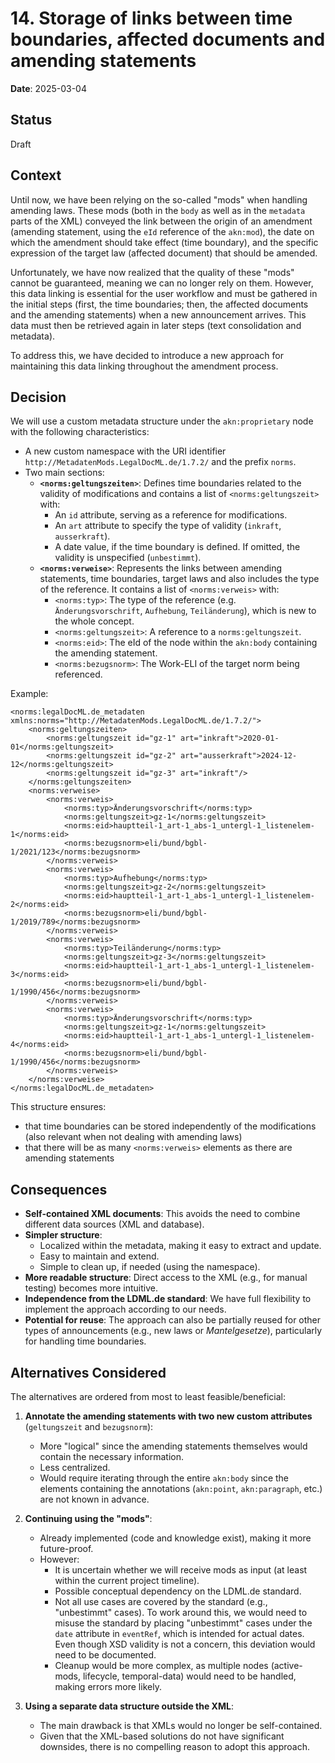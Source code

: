 # 14. Storage of links between time boundaries, affected documents and amending statements

**Date**: 2025-03-04

## Status

Draft

## Context

Until now, we have been relying on the so-called "mods" when handling amending laws. These mods (both in the `body` as well as in the `metadata` parts of the XML) conveyed the link between the origin of an amendment (amending statement, using the `eId` reference of the `akn:mod`), the date on which the amendment should take effect (time boundary), and the specific expression of the target law (affected document) that should be amended.

Unfortunately, we have now realized that the quality of these "mods" cannot be guaranteed, meaning we can no longer rely on them. However, this data linking is essential for the user workflow and must be gathered in the initial steps (first, the time boundaries; then, the affected documents and the amending statements) when a new announcement arrives. This data must then be retrieved again in later steps (text consolidation and metadata).

To address this, we have decided to introduce a new approach for maintaining this data linking throughout the amendment process.

## Decision

We will use a custom metadata structure under the `akn:proprietary` node with the following characteristics:

- A new custom namespace with the URI identifier `http://MetadatenMods.LegalDocML.de/1.7.2/` and the prefix `norms`.
- Two main sections:
  - **`<norms:geltungszeiten>`**: Defines time boundaries related to the validity of modifications and contains a list of `<norms:geltungszeit>` with:
    - An `id` attribute, serving as a reference for modifications.
    - An `art` attribute to specify the type of validity (`inkraft`, `ausserkraft`).
    - A date value, if the time boundary is defined. If omitted, the validity is unspecified (`unbestimmt`).
  - **`<norms:verweise>`**: Represents the links between amending statements, time boundaries, target laws and also includes the type of the reference. It contains a list of `<norms:verweis>` with:
    - `<norms:typ>`: The type of the reference (e.g. `Änderungsvorschrift`, `Aufhebung`, `Teiländerung`), which is new to the whole concept.
    - `<norms:geltungszeit>`: A reference to a `norms:geltungszeit`.
    - `<norms:eid>`: The eId of the node within the `akn:body` containing the amending statement.
    - `<norms:bezugsnorm>`: The Work-ELI of the target norm being referenced.

Example:
```
<norms:legalDocML.de_metadaten xmlns:norms="http://MetadatenMods.LegalDocML.de/1.7.2/">
    <norms:geltungszeiten>
        <norms:geltungszeit id="gz-1" art="inkraft">2020-01-01</norms:geltungszeit>
        <norms:geltungszeit id="gz-2" art="ausserkraft">2024-12-12</norms:geltungszeit>
        <norms:geltungszeit id="gz-3" art="inkraft"/>
    </norms:geltungszeiten>
    <norms:verweise>
        <norms:verweis>
            <norms:typ>Änderungsvorschrift</norms:typ>
            <norms:geltungszeit>gz-1</norms:geltungszeit>
            <norms:eid>hauptteil-1_art-1_abs-1_untergl-1_listenelem-1</norms:eid>
            <norms:bezugsnorm>eli/bund/bgbl-1/2021/123</norms:bezugsnorm>
        </norms:verweis>
        <norms:verweis>
            <norms:typ>Aufhebung</norms:typ>
            <norms:geltungszeit>gz-2</norms:geltungszeit>
            <norms:eid>hauptteil-1_art-1_abs-1_untergl-1_listenelem-2</norms:eid>
            <norms:bezugsnorm>eli/bund/bgbl-1/2019/789</norms:bezugsnorm>
        </norms:verweis>
        <norms:verweis>
            <norms:typ>Teiländerung</norms:typ>
            <norms:geltungszeit>gz-3</norms:geltungszeit>
            <norms:eid>hauptteil-1_art-1_abs-1_untergl-1_listenelem-3</norms:eid>
            <norms:bezugsnorm>eli/bund/bgbl-1/1990/456</norms:bezugsnorm>
        </norms:verweis>
        <norms:verweis>
            <norms:typ>Änderungsvorschrift</norms:typ>
            <norms:geltungszeit>gz-1</norms:geltungszeit>
            <norms:eid>hauptteil-1_art-1_abs-1_untergl-1_listenelem-4</norms:eid>
            <norms:bezugsnorm>eli/bund/bgbl-1/1990/456</norms:bezugsnorm>
        </norms:verweis>
    </norms:verweise>
</norms:legalDocML.de_metadaten>
```
This structure ensures:
- that time boundaries can be stored independently of the modifications (also relevant when not dealing with amending laws)
- that there will be as many `<norms:verweis>` elements as there are amending statements

## Consequences

- **Self-contained XML documents**: This avoids the need to combine different data sources (XML and database).
- **Simpler structure**:
  - Localized within the metadata, making it easy to extract and update.
  - Easy to maintain and extend.
  - Simple to clean up, if needed (using the namespace).
- **More readable structure**: Direct access to the XML (e.g., for manual testing) becomes more intuitive.
- **Independence from the LDML.de standard**: We have full flexibility to implement the approach according to our needs.
- **Potential for reuse**: The approach can also be partially reused for other types of announcements (e.g., new laws or _Mantelgesetze_), particularly for handling time boundaries.

## Alternatives Considered

The alternatives are ordered from most to least feasible/beneficial:

1. **Annotate the amending statements with two new custom attributes** (`geltungszeit` and `bezugsnorm`):
   - More "logical" since the amending statements themselves would contain the necessary information.
   - Less centralized.
   - Would require iterating through the entire `akn:body` since the elements containing the annotations (`akn:point`, `akn:paragraph`, etc.) are not known in advance.

2. **Continuing using the "mods"**:
   - Already implemented (code and knowledge exist), making it more future-proof.
   - However:
     - It is uncertain whether we will receive mods as input (at least within the current project timeline).
     - Possible conceptual dependency on the LDML.de standard.
     - Not all use cases are covered by the standard (e.g., "unbestimmt" cases). To work around this, we would need to misuse the standard by placing "unbestimmt" cases under the `date` attribute in `eventRef`, which is intended for actual dates. Even though XSD validity is not a concern, this deviation would need to be documented.
     - Cleanup would be more complex, as multiple nodes (active-mods, lifecycle, temporal-data) would need to be handled, making errors more likely.

3. **Using a separate data structure outside the XML**:
   - The main drawback is that XMLs would no longer be self-contained.
   - Given that the XML-based solutions do not have significant downsides, there is no compelling reason to adopt this approach.
